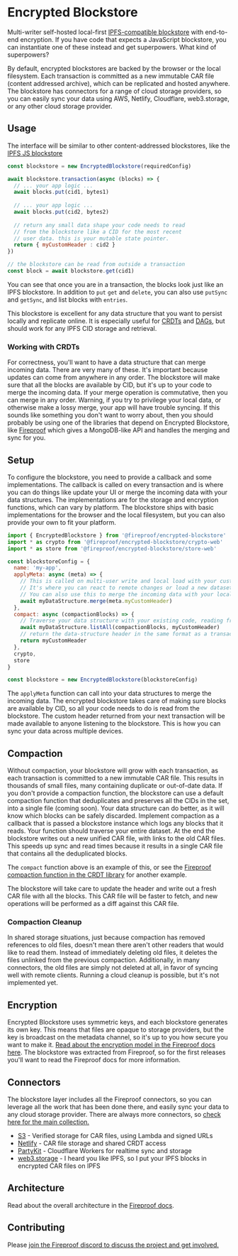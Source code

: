 # Encrypted Blockstore

Multi-writer self-hosted local-first [IPFS-compatible blockstore](https://ipfs.tech) with end-to-end encryption. If you have code that expects a JavaScript blockstore, you can instantiate one of these instead and get superpowers. What kind of superpowers? 

By default, encrypted blockstores are backed by the browser or the local filesystem. Each transaction is committed as a new immutable CAR file (content addressed archive), which can be replicated and hosted anywhere. The blockstore has connectors for a range of cloud storage providers, so you can easily sync your data using AWS, Netlify, Cloudflare, web3.storage, or any other cloud storage provider. 

## Usage

The interface will be similar to other content-addressed blockstores, like the [IPFS JS blockstore](https://github.com/ipfs/js-stores)

```js
const blockstore = new EncryptedBlockstore(requiredConfig)

await blockstore.transaction(async (blocks) => {
  // ... your app logic ...
  await blocks.put(cid1, bytes1)
  
  // ... your app logic ...
  await blocks.put(cid2, bytes2)
  
  // return any small data shape your code needs to read
  // from the blockstore like a CID for the most recent 
  // user data. this is your mutable state pointer.
  return { myCustomHeader : cid2 } 
})

// the blockstore can be read from outside a transaction
const block = await blockstore.get(cid1)
```

You can see that once you are in a transaction, the blocks look just like an IPFS blockstore. In addition to `put` `get` and `delete`, you can also use `putSync` and `getSync`, and list blocks with `entries`.

This blockstore is excellent for any data structure that you want to persist locally and replicate online. It is especially useful for [CRDTs](https://en.wikipedia.org/wiki/Conflict-free_replicated_data_type) and [DAGs](https://en.wikipedia.org/wiki/Directed_acyclic_graph), but should work for any IPFS CID storage and retrieval.

### Working with CRDTs

For correctness, you'll want to have a data structure that can merge incoming data. There are very many of these. It's important because updates can come from anywhere in any order. The blockstore will make sure that all the blocks are available by CID, but it's up to your code to merge the incoming data. If your merge operation is commutative, then you can merge in any order. Warning, if you try to privilege your local data, or otherwise make a lossy merge, your app will have trouble syncing. If this sounds like something you don't want to worry about, then you should probably be using one of the libraries that depend on Encrypted Blockstore, like [Fireproof](https://use-fireproof.com) which gives a MongoDB-like API and handles the merging and sync for you.

## Setup

To configure the blockstore, you need to provide a callback and some implementations. The callback is called on every transaction and is where you can do things like update your UI or merge the incoming data with your data structures. The implementations are for the storage and encryption functions, which can vary by platform. The blockstore ships with basic implementations for the browser and the local filesystem, but you can also provide your own to fit your platform.

```js
import { EncryptedBlockstore } from '@fireproof/encrypted-blockstore'
import * as crypto from '@fireproof/encrypted-blockstore/crypto-web'
import * as store from '@fireproof/encrypted-blockstore/store-web'

const blockstoreConfig = {
  name: 'my-app',
  applyMeta: async (meta) => {
    // This is called on multi-user write and local load with your custom header.
    // It's where you can react to remote changes or load a new dataset.
    // You can also use this to merge the incoming data with your local data.
    await myDataStructure.merge(meta.myCustomHeader)
  },
  compact: async (compactionBlocks) => {
    // Traverse your data structure with your existing code, reading from the compaction blockstore
    await myDataStructure.listAll(compactionBlocks, myCustomHeader)
    // return the data-structure header in the same format as a transaction call
    return myCustomHeader
  },
  crypto,
  store
}

const blockstore = new EncryptedBlockstore(blockstoreConfig)
```

The `applyMeta` function can call into your data structures to merge the incoming data. The encrypted blockstore takes care of making sure blocks are available by CID, so all your code needs to do is read from the blockstore. The custom header returned from your next transaction will be made available to anyone listening to the blockstore. This is how you can sync your data across multiple devices.

## Compaction

Without compaction, your blockstore will grow with each transaction, as each transaction is committed to a new immutable CAR file. This results in thousands of small files, many containing duplicate or out-of-date data. If you don't provide a compaction function, the blockstore can use a default compaction function that deduplicates and preserves all the CIDs in the set, into a single file (coming soon). Your data structure can do better, as it will know which blocks can be safely discarded. Implement compaction as a callback that is passed a blockstore instance which logs any blocks that it reads. Your function should traverse your entire dataset. At the end the blockstore writes out a new unified CAR file, with links to the old CAR files. This speeds up sync and read times because it results in a single CAR file that contains all the deduplicated blocks.

The `compact` function above is an example of this, or see the [Fireproof compaction function in the CRDT library](https://github.com/fireproof-storage/fireproof/blob/main/packages/fireproof/src/crdt.ts) for another example.

The blockstore will take care to update the header and write out a fresh CAR file with all the blocks. This CAR file will be faster to fetch, and new operations will be performed as a diff against this CAR file.

### Compaction Cleanup

In shared storage situations, just because compaction has removed references to old files, doesn't mean there aren't other readers that would like to read them. Instead of immediately deleting old files, it deletes the files unlinked from the previous compaction. Additionally, in many connectors, the old files are simply not deleted at all, in favor of syncing well with remote clients. Running a cloud cleanup is possible, but it's not implemented yet.

## Encryption

Encrypted Blockstore uses symmetric keys, and each blockstore generates its own key. This means that files are opaque to storage providers, but the key is broadcast on the metadata channel, so it's up to you how secure you want to make it. [Read about the encryption model in the Fireproof docs here](https://use-fireproof.com/docs/database-api/encryption). The blockstore was extracted from Fireproof, so for the first releases you'll want to read the Fireproof docs for more information.

## Connectors

The blockstore layer includes all the Fireproof connectors, so you can leverage all the work that has been done there, and easily sync your data to any cloud storage provider. There are always more connectors, so [check here for the main collection.](https://github.com/fireproof-storage/fireproof/tree/main/packages)

* [S3](https://github.com/fireproof-storage/valid-cid-s3-bucket) - Verified storage for CAR files, using Lambda and signed URLs
* [Netlify](https://www.npmjs.com/package/@fireproof/netlify) - CAR file storage and shared CRDT access
* [PartyKit](https://www.npmjs.com/package/@fireproof/partykit) - Cloudflare Workers for realtime sync and storage
* [web3.storage](https://www.npmjs.com/package/@fireproof/ipfs) - I heard you like IPFS, so I put your IPFS blocks in encrypted CAR files on IPFS

## Architecture

Read about the overall architecture in the [Fireproof docs](https://use-fireproof.com/docs/architecture).

## Contributing

Please [join the Fireproof discord to discuss the project and get involved.](https://discord.gg/cCryrNHePH)
